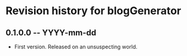 # Revision history for blogGenerator

## 0.1.0.0 -- YYYY-mm-dd

* First version. Released on an unsuspecting world.
